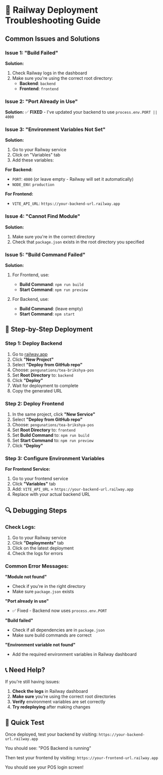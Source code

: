 # 🔧 Railway Deployment Troubleshooting Guide

## Common Issues and Solutions

### **Issue 1: "Build Failed"**
**Solution:**
1. Check Railway logs in the dashboard
2. Make sure you're using the correct root directory:
   - **Backend**: `backend`
   - **Frontend**: `frontend`

### **Issue 2: "Port Already in Use"**
**Solution:**
✅ **FIXED** - I've updated your backend to use `process.env.PORT || 4000`

### **Issue 3: "Environment Variables Not Set"**
**Solution:**
1. Go to your Railway service
2. Click on "Variables" tab
3. Add these variables:

**For Backend:**
- `PORT`: `4000` (or leave empty - Railway will set it automatically)
- `NODE_ENV`: `production`

**For Frontend:**
- `VITE_API_URL`: `https://your-backend-url.railway.app`

### **Issue 4: "Cannot Find Module"**
**Solution:**
1. Make sure you're in the correct directory
2. Check that `package.json` exists in the root directory you specified

### **Issue 5: "Build Command Failed"**
**Solution:**
1. For Frontend, use:
   - **Build Command**: `npm run build`
   - **Start Command**: `npm run preview`

2. For Backend, use:
   - **Build Command**: (leave empty)
   - **Start Command**: `npm start`

## 🚀 Step-by-Step Deployment

### **Step 1: Deploy Backend**
1. Go to [railway.app](https://railway.app)
2. Click **"New Project"**
3. Select **"Deploy from GitHub repo"**
4. Choose: `pengunations/tea-brikshya-pos`
5. Set **Root Directory** to: `backend`
6. Click **"Deploy"**
7. Wait for deployment to complete
8. Copy the generated URL

### **Step 2: Deploy Frontend**
1. In the same project, click **"New Service"**
2. Select **"Deploy from GitHub repo"**
3. Choose: `pengunations/tea-brikshya-pos`
4. Set **Root Directory** to: `frontend`
5. Set **Build Command** to: `npm run build`
6. Set **Start Command** to: `npm run preview`
7. Click **"Deploy"**

### **Step 3: Configure Environment Variables**
**For Frontend Service:**
1. Go to your frontend service
2. Click **"Variables"** tab
3. Add: `VITE_API_URL` = `https://your-backend-url.railway.app`
4. Replace with your actual backend URL

## 🔍 Debugging Steps

### **Check Logs:**
1. Go to your Railway service
2. Click **"Deployments"** tab
3. Click on the latest deployment
4. Check the logs for errors

### **Common Error Messages:**

**"Module not found"**
- Check if you're in the right directory
- Make sure `package.json` exists

**"Port already in use"**
- ✅ Fixed - Backend now uses `process.env.PORT`

**"Build failed"**
- Check if all dependencies are in `package.json`
- Make sure build commands are correct

**"Environment variable not found"**
- Add the required environment variables in Railway dashboard

## 📞 Need Help?

If you're still having issues:

1. **Check the logs** in Railway dashboard
2. **Make sure** you're using the correct root directories
3. **Verify** environment variables are set correctly
4. **Try redeploying** after making changes

## 🎯 Quick Test

Once deployed, test your backend by visiting:
`https://your-backend-url.railway.app`

You should see: "POS Backend is running"

Then test your frontend by visiting:
`https://your-frontend-url.railway.app`

You should see your POS login screen! 